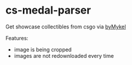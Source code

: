 # cs-medal-parser
Get showcase collectibles from csgo via [byMykel](https://github.com/ByMykel/CSGO-API)

Features:
- image is being cropped
- images are not redownloaded every time
